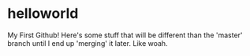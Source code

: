 # helloworld
My First Github!
Here's some stuff that will be different than the 'master' branch until I end up 'merging' it later.  Like woah.
